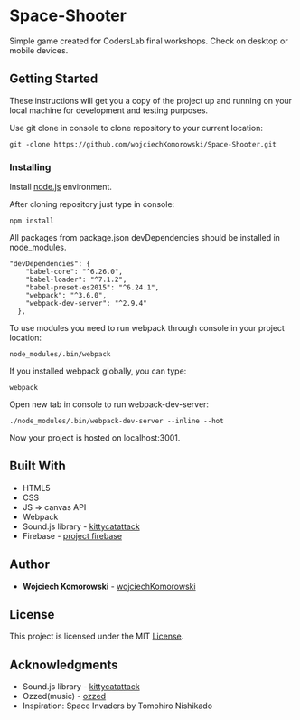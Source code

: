 # Space-Shooter

Simple game created for CodersLab final workshops. 
Check on desktop or mobile devices.

## Getting Started

These instructions will get you a copy of the project up and running on your local machine for development and testing purposes. 

Use git clone in console to clone repository to your current location:

```
git -clone https://github.com/wojciechKomorowski/Space-Shooter.git
```

### Installing

Install [node.js](https://nodejs.org/en/) environment.

After cloning repository just type in console:

```
npm install
```

All packages from package.json devDependencies should be installed in node_modules.

```
"devDependencies": {
    "babel-core": "^6.26.0",
    "babel-loader": "^7.1.2",
    "babel-preset-es2015": "^6.24.1",
    "webpack": "^3.6.0",
    "webpack-dev-server": "^2.9.4"
  },
```
To use modules you need to run webpack through console in your project location:

```
node_modules/.bin/webpack
```

If you installed webpack globally, you can type:

```
webpack
```

Open new tab in console to run webpack-dev-server:

```
./node_modules/.bin/webpack-dev-server --inline --hot
```

Now your project is hosted on localhost:3001.

## Built With

* HTML5
* CSS
* JS => canvas API
* Webpack
* Sound.js library - [kittycatattack](https://github.com/kittykatattack/sound.js)
* Firebase - [project firebase](https://space-shooter-scores.firebaseio.com)

## Author

* **Wojciech Komorowski** - [wojciechKomorowski](https://github.com/wojciechKomorowski)

## License

This project is licensed under the MIT [License](https://github.com/wojciechKomorowski/Space-Shooter/blob/master/LICENSE.md).

## Acknowledgments

* Sound.js library - [kittycatattack](https://github.com/kittykatattack/sound.js)
* Ozzed(music) - [ozzed](http://ozzed.net/)
* Inspiration: Space Invaders by Tomohiro Nishikado